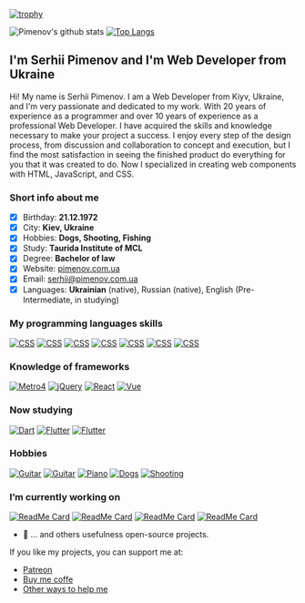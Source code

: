 [![trophy](https://github-profile-trophy.vercel.app/?username=olton&column=8&margin-w=2)](https://github.com/ryo-ma/github-profile-trophy)


![Pimenov's github stats](https://github-readme-stats.vercel.app/api?username=olton&show_icons=true&hide=prs,contribs&count_private=true)
[![Top Langs](https://github-readme-stats.vercel.app/api/top-langs/?username=olton&layout=compact&hide=kotlin)](https://github.com/olton?tab=repositories)

## I'm Serhii Pimenov and I'm Web Developer from Ukraine

Hi! My name is Serhii Pimenov. I am a Web Developer from Kiyv, Ukraine, and I'm very passionate and dedicated to my work. With 20 years of experience as a programmer and over 10 years of experience as a professional Web Developer. I have acquired the skills and knowledge necessary to make your project a success. I enjoy every step of the design process, from discussion and collaboration to concept and execution, but I find the most satisfaction in seeing the finished product do everything for you that it was created to do. Now I specialized in creating web components with HTML, JavaScript, and CSS.

### Short info about me
- [x] Birthday: **21.12.1972**
- [x] City: **Kiev, Ukraine**
- [x] Hobbies: **Dogs, Shooting, Fishing**
- [x] Study: **Taurida Institute of MCL**
- [x] Degree: **Bachelor of law**
- [x] Website: [pimenov.com.ua](https://pimenov.com.ua)
- [x] Email: [serhii@pimenov.com.ua](mailto:serhii@pimenov.com.ua)
- [x] Languages: **Ukrainian** (native), Russian (native), English (Pre-Intermediate, in studying)

### My programming languages skills

[![CSS](https://img.shields.io/badge/CSS-10%20years-brightgreen?style=for-the-badge)]()
[![CSS](https://img.shields.io/badge/LESS-8%20years-brightgreen?style=for-the-badge)]()
[![CSS](https://img.shields.io/badge/JavaScript-10%20years-brightgreen?style=for-the-badge)]()
[![CSS](https://img.shields.io/badge/HTML-10%20years-brightgreen?style=for-the-badge)]()
[![CSS](https://img.shields.io/badge/PHP-14%20years-brightgreen?style=for-the-badge)]()
[![CSS](https://img.shields.io/badge/MySQL-14%20years-brightgreen?style=for-the-badge)]()
[![CSS](https://img.shields.io/badge/SQL-30%20years-brightgreen?style=for-the-badge)]()

### Knowledge of frameworks

[![Metro4](https://img.shields.io/badge/Metro%204-8%20years-brightgreen?style=for-the-badge)]()
[![jQuery](https://img.shields.io/badge/jQuery-8%20years-brightgreen?style=for-the-badge)]()
[![React](https://img.shields.io/badge/React-1%20year-yellow?style=for-the-badge)]()
[![Vue](https://img.shields.io/badge/Vue-less%201%20year-red?style=for-the-badge)]()

### Now studying

[![Dart](https://img.shields.io/badge/Dart-Begin-blueviolet?style=for-the-badge)]()
[![Flutter](https://img.shields.io/badge/Flutter-Begin-blueviolet?style=for-the-badge)]()
[![Flutter](https://img.shields.io/badge/English-Pre%20Intermediate-blueviolet?style=for-the-badge)]()

### Hobbies

[![Guitar](https://img.shields.io/badge/Guitar-Open%20G-green?style=for-the-badge)]()
[![Guitar](https://img.shields.io/badge/Guitar-Standard-green?style=for-the-badge)]()
[![Piano](https://img.shields.io/badge/Forte-Piano-green?style=for-the-badge)]()
[![Dogs](https://img.shields.io/badge/Dog-training-green?style=for-the-badge)]()
[![Shooting](https://img.shields.io/badge/Applied-shooting-green?style=for-the-badge)]()

### I’m currently working on
[![ReadMe Card](https://github-readme-stats.vercel.app/api/pin/?username=olton&repo=Metro-UI-CSS)](https://github.com/olton/Metro-UI-CSS)
[![ReadMe Card](https://github-readme-stats.vercel.app/api/pin/?username=olton&repo=Metro4-React)](https://github.com/olton/HtmlJS)
[![ReadMe Card](https://github-readme-stats.vercel.app/api/pin/?username=olton&repo=m4q)](https://github.com/olton/m4q)
[![ReadMe Card](https://github-readme-stats.vercel.app/api/pin/?username=olton&repo=DatetimeJS)](https://github.com/olton/DatetimeJS)

- 🔭 ... and others usefulness open-source projects.

If you like my projects, you can support me at: 
- [Patreon](https://www.patreon.com/metroui)
- [Buy me coffe](https://www.buymeacoffee.com/pimenov)
- [Other ways to help me](https://metroui.org.ua/support.html)


